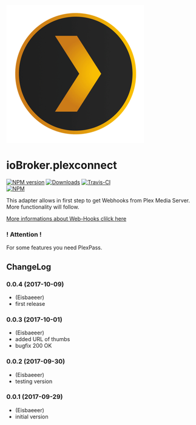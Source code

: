 ![Logo](admin/plex-logo.png)
# ioBroker.plexconnect

[![NPM version](http://img.shields.io/npm/v/iobroker.plexconnect.svg)](https://www.npmjs.com/package/iobroker.plexconnect)
[![Downloads](https://img.shields.io/npm/dm/iobroker.plexconnect.svg)](https://www.npmjs.com/package/iobroker.plexconnect)
[![Travis-CI](https://travis-ci.org/Eisbaeeer/iobroker.plexconnect.svg?branch=master)](https://travis-ci.org/Eisbaeeer/iobroker.plexconnect)   
[![NPM](https://nodei.co/npm/iobroker.plexconnect.png?downloads=true)](https://nodei.co/npm/iobroker.plexconnect/)

This adapter allows in first step to get Webhooks from Plex Media Server.
More functionality will follow.

[More informations about Web-Hooks clilck here](https://support.plex.tv/hc/en-us/articles/115002267687-Webhooks)

### ! Attention !

For some features you need PlexPass.

## ChangeLog

### 0.0.4 (2017-10-09)
* (Eisbaeeer)
* first release

### 0.0.3 (2017-10-01)
* (Eisbaeeer) 
* added URL of thumbs
* bugfix 200 OK

### 0.0.2 (2017-09-30)
* (Eisbaeeer) 
* testing version

### 0.0.1 (2017-09-29)
* (Eisbaeeer) 
* initial version

